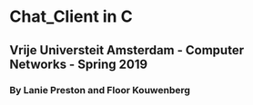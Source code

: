 # Chat_Client in C 
## Vrije Universteit Amsterdam - Computer Networks - Spring 2019
### By Lanie Preston and Floor Kouwenberg
